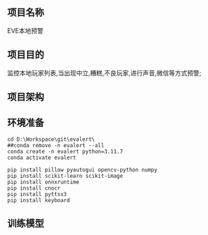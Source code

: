 ## 项目名称

EVE本地预警

## 项目目的

监控本地玩家列表,当出现中立,糟糕,不良玩家,进行声音,微信等方式预警;

## 项目架构



## 环境准备

```
cd D:\Workspace\git\evalert\
##conda remove -n evalert --all
conda create -n evalert python=3.11.7
conda activate evalert

pip install pillow pyautogui opencv-python numpy 
pip install scikit-learn scikit-image
pip install onnxruntime
pip install cnocr
pip install pyttsx3
pip install keyboard
```

## 训练模型

